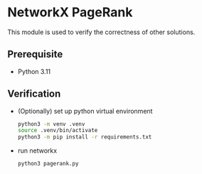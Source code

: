 # NetworkX PageRank
This module is used to verify the correctness of other solutions.

## Prerequisite
- Python 3.11

## Verification
- (Optionally) set up python virtual environment
  ```bash
  python3 -m venv .venv
  source .venv/bin/activate
  python3 -m pip install -r requirements.txt
  ```
- run networkx
  ```bash
  python3 pagerank.py
  ```